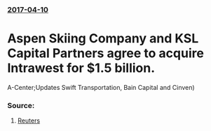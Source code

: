 ### [2017-04-10](/news/2017/04/10/index.md)

# Aspen Skiing Company and KSL Capital Partners agree to acquire Intrawest for $1.5 billion. 

A-Center;Updates Swift Transportation, Bain Capital and Cinven)


### Source:

1. [Reuters](http://www.reuters.com/article/deals-day-idUSL3N1HI3EC)
